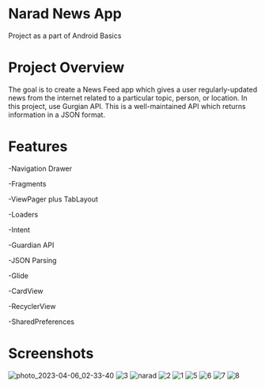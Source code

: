 # Narad News App
Project as a part of Android Basics
# Project Overview
The goal is to create a News Feed app which gives a user regularly-updated news from the internet related to a particular topic, person, or location. In this project, use Gurgian API. This is a well-maintained API which returns information in a JSON format.
# Features
-Navigation Drawer

-Fragments

-ViewPager plus TabLayout

-Loaders

-Intent

-Guardian API

-JSON Parsing

-Glide

-CardView

-RecyclerView

-SharedPreferences

# Screenshots
![photo_2023-04-06_02-33-40](https://user-images.githubusercontent.com/126187853/230211860-b2348bb1-a4d9-4079-95f8-9090786042ec.jpg)
![3](https://user-images.githubusercontent.com/126187853/230211915-1218b061-4bde-4358-bd0a-dbc95f5d0365.jpg)
![narad](https://user-images.githubusercontent.com/126187853/230211888-8b09e687-4253-428f-b2ab-48eada06c9af.jpg)
![2](https://user-images.githubusercontent.com/126187853/230211940-c043bd49-cb0a-49bb-89e4-d1904a74991c.jpg)
![1](https://user-images.githubusercontent.com/126187853/230211946-240ef1f6-46df-4647-993f-402530630ad6.jpg)
![5](https://user-images.githubusercontent.com/126187853/230212706-26042662-6a72-4a6d-8d24-b0b353916193.jpg)
![6](https://user-images.githubusercontent.com/126187853/230212714-88682ce8-9a03-4d9b-bcee-f44573b7eb60.jpg)
![7](https://user-images.githubusercontent.com/126187853/230212758-c7a8bd7e-c715-4499-9be0-2c2e2aa75163.jpg)
![8](https://user-images.githubusercontent.com/126187853/230212766-7c5e3e27-3985-4600-a0b3-206c65a5cc03.jpg)

